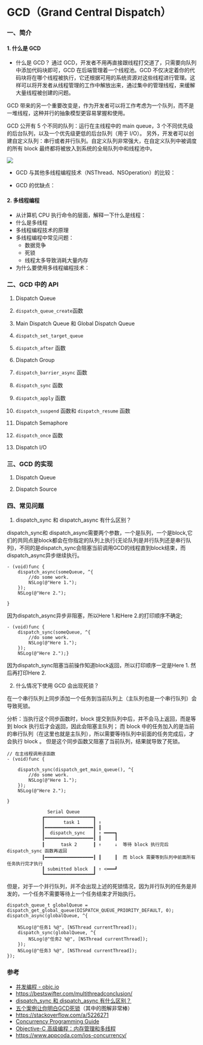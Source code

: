 
# GCD（Grand Central Dispatch）

### 一、简介

#### 1. 什么是 GCD

- 什么是 GCD？
通过 GCD，开发者不用再直接跟线程打交道了，只需要向队列中添加代码块即可，GCD 在后端管理着一个线程池。GCD 不仅决定着你的代码块将在哪个线程被执行，它还根据可用的系统资源对这些线程进行管理。这样可以将开发者从线程管理的工作中解放出来，通过集中的管理线程，来缓解大量线程被创建的问题。

GCD 带来的另一个重要改变是，作为开发者可以将工作考虑为一个队列，而不是一堆线程，这种并行的抽象模型更容易掌握和使用。

GCD 公开有 5 个不同的队列：运行在主线程中的 main queue，3 个不同优先级的后台队列，以及一个优先级更低的后台队列（用于 I/O）。 另外，开发者可以创建自定义队列：串行或者并行队列。自定义队列非常强大，在自定义队列中被调度的所有 block 最终都将被放入到系统的全局队列中和线程池中。

![](https://www.objc.io/images/issue-2/gcd-queues@2x-82965db9.png)


- GCD 与其他多线程编程技术（NSThread、NSOperation）的比较：

- GCD 的优缺点：

#### 2. 多线程编程

- 从计算机 CPU 执行命令的层面，解释一下什么是线程：
- 什么是多线程
- 多线程编程技术的原理
- 多线程编程中常见问题：
    - 数据竞争
    - 死锁
    - 线程太多导致消耗大量内存
- 为什么要使用多线程编程技术：

### 二、GCD 中的 API

1. Dispatch Queue

2. `dispatch_queue_create`函数

3. Main Dispatch Queue 和 Global Dispatch Queue

4. `dispatch_set_target_queue`

5. `dispatch_after` 函数

6. Dispatch Group

7. `dispatch_barrier_async` 函数

8. `dispatch_sync` 函数

9. `dispatch_apply` 函数

10. `dispatch_suspend` 函数和 `dispatch_resume` 函数

11. Dispatch Semaphore

12. `dispatch_once` 函数

13. Dispatch I/O


### 三、GCD 的实现

1. Dispatch Queue


2. Dispatch Source

### 四、常见问题
1. dispatch_sync 和 dispatch_async 有什么区别？

dispatch_sync和 dispatch_async需要两个参数，一个是队列，一个是block,它们的共同点是block都会在你指定的队列上执行(无论队列是并行队列还是串行队列)，不同的是dispatch_sync会阻塞当前调用GCD的线程直到block结束，而dispatch_async异步继续执行。
```
- (void)func {
    dispatch_async(someQueue, ^{
        //do some work.
        NSLog(@"Here 1.");
    });
    NSLog(@"Here 2.");
    
}
```

因为dispatch_async异步非阻塞，所以Here 1.和Here 2.的打印顺序不确定;
```
- (void)func {
    dispatch_sync(someQueue, ^{
        //do some work.
        NSLog(@"Here 1.");
    });
    NSLog(@"Here 2.");}
```
因为dispatch_sync阻塞当前操作知道block返回，所以打印顺序一定是Here 1. 然后再打印Here 2.





2. 什么情况下使用 GCD 会出现死锁？

在一个串行队列上同步添加一个任务到当前队列上（主队列也是一个串行队列）会导致死锁。

分析：当执行这个同步函数时，block 提交到队列中后，并不会马上返回，而是等到 block 执行后才会返回，因此会阻塞主队列；
而 block 中的任务加入的是当前的串行队列（在这里也就是主队列），所以需要等待队列中前面的任务完成后，才会执行 block 。
但是这个同步函数又阻塞了当前队列，结果就导致了死锁。

```
// 在主线程调用该函数
- (void)func {

    dispatch_sync(dispatch_get_main_queue(), ^{
        //do some work.
        NSLog(@"Here 1.");
    });
    NSLog(@"Here 2.");

}
```


```
               Serial Queue
             ┏━━━━━━━━━━━━━━━━━━┓
             ┃       task 1     ┃ ↑
             ┃━━━━━━━━━━━━━━━━━━┃ ┃
             ┃  dispatch_sync   ┃ ↑ ━━━━┓
             ┃━━━━━━━━━━━━━━━━━━┃ ┃     ┃
             ┃      task 2      ┃ ↑     ↓  等待 block 执行完后 dispatch_sync 函数再返回
             ┃━━━━━━━━━━━━━━━━━━┃ ┃     ┃  而 block 需要等到队列中前面所有任务执行完才执行
             ┃ submitted block  ┃ ↑ <━━━┛
             ┗━━━━━━━━━━━━━━━━━━┛
```

但是，对于一个并行队列，并不会出现上述的死锁情况，因为并行队列的任务是并发的，一个任务不需要等待上一个任务结束才开始执行。
```
dispatch_queue_t globalQueue = dispatch_get_global_queue(DISPATCH_QUEUE_PRIORITY_DEFAULT, 0);
dispatch_async(globalQueue, ^{

    NSLog(@"任务1 %@", [NSThread currentThread]);
    dispatch_sync(globalQueue, ^{
        NSLog(@"任务2 %@", [NSThread currentThread]);
    });
    NSLog(@"任务3 %@", [NSThread currentThread]);
});
```




### 参考

- [并发编程 - objc.io](https://www.objc.io/issues/2-concurrency/)
- https://bestswifter.com/multithreadconclusion/
- [dispatch_sync 和 dispatch_async 有什么区别？](https://www.zhihu.com/question/23436395)
- [五个案例让你明白GCD死锁](http://www.superqq.com/blog/2015/10/16/five-case-know-gcd/)（其中的图解非常棒）
- https://stackoverflow.com/a/5226271
- [Concurrency Programming Guide](https://developer.apple.com/library/content/documentation/General/Conceptual/ConcurrencyProgrammingGuide/Introduction/Introduction.html)
- [Objective-C 高级编程：内存管理和多线程]()
- https://www.appcoda.com/ios-concurrency/
